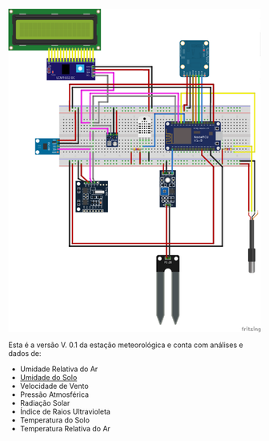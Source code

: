 ![](/assets/estacao_versao01.png)

Esta é a versão V. 0.1 da estação meteorológica e conta com análises e dados de:

* Umidade Relativa do Ar
* [Umidade do Solo](/variaveis-ambientais/umidade-do-solo.md)
* Velocidade de Vento
* Pressão Atmosférica
* Radiação Solar
* Índice de Raios Ultravioleta
* Temperatura do Solo
* Temperatura Relativa do Ar



